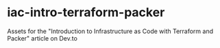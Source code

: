 # iac-intro-terraform-packer
Assets for the "Introduction to Infrastructure as Code with Terraform and Packer" article on Dev.to
